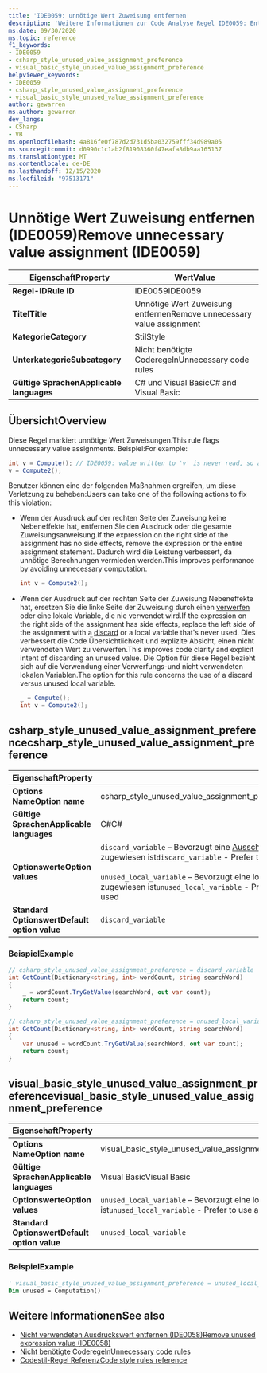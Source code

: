```yaml
---
title: 'IDE0059: unnötige Wert Zuweisung entfernen'
description: 'Weitere Informationen zur Code Analyse Regel IDE0059: Entfernen unnötiger Wert Zuweisung'
ms.date: 09/30/2020
ms.topic: reference
f1_keywords:
- IDE0059
- csharp_style_unused_value_assignment_preference
- visual_basic_style_unused_value_assignment_preference
helpviewer_keywords:
- IDE0059
- csharp_style_unused_value_assignment_preference
- visual_basic_style_unused_value_assignment_preference
author: gewarren
ms.author: gewarren
dev_langs:
- CSharp
- VB
ms.openlocfilehash: 4a816fe0f787d2d731d5ba032759fff34d989a05
ms.sourcegitcommit: d0990c1c1ab2f81908360f47eafa8db9aa165137
ms.translationtype: MT
ms.contentlocale: de-DE
ms.lasthandoff: 12/15/2020
ms.locfileid: "97513171"
---
```

# <a name="remove-unnecessary-value-assignment-ide0059"></a><span data-ttu-id="9e13b-103">Unnötige Wert Zuweisung entfernen (IDE0059)</span><span class="sxs-lookup"><span data-stu-id="9e13b-103">Remove unnecessary value assignment (IDE0059)</span></span>

|<span data-ttu-id="9e13b-104">Eigenschaft</span><span class="sxs-lookup"><span data-stu-id="9e13b-104">Property</span></span>|<span data-ttu-id="9e13b-105">Wert</span><span class="sxs-lookup"><span data-stu-id="9e13b-105">Value</span></span>|
|-|-|
| <span data-ttu-id="9e13b-106">**Regel-ID**</span><span class="sxs-lookup"><span data-stu-id="9e13b-106">**Rule ID**</span></span> | <span data-ttu-id="9e13b-107">IDE0059</span><span class="sxs-lookup"><span data-stu-id="9e13b-107">IDE0059</span></span> |
| <span data-ttu-id="9e13b-108">**Titel**</span><span class="sxs-lookup"><span data-stu-id="9e13b-108">**Title**</span></span> | <span data-ttu-id="9e13b-109">Unnötige Wert Zuweisung entfernen</span><span class="sxs-lookup"><span data-stu-id="9e13b-109">Remove unnecessary value assignment</span></span> |
| <span data-ttu-id="9e13b-110">**Kategorie**</span><span class="sxs-lookup"><span data-stu-id="9e13b-110">**Category**</span></span> | <span data-ttu-id="9e13b-111">Stil</span><span class="sxs-lookup"><span data-stu-id="9e13b-111">Style</span></span> |
| <span data-ttu-id="9e13b-112">**Unterkategorie**</span><span class="sxs-lookup"><span data-stu-id="9e13b-112">**Subcategory**</span></span> | <span data-ttu-id="9e13b-113">Nicht benötigte Coderegeln</span><span class="sxs-lookup"><span data-stu-id="9e13b-113">Unnecessary code rules</span></span> |
| <span data-ttu-id="9e13b-114">**Gültige Sprachen**</span><span class="sxs-lookup"><span data-stu-id="9e13b-114">**Applicable languages**</span></span> | <span data-ttu-id="9e13b-115">C# und Visual Basic</span><span class="sxs-lookup"><span data-stu-id="9e13b-115">C# and Visual Basic</span></span> |

## <a name="overview"></a><span data-ttu-id="9e13b-116">Übersicht</span><span class="sxs-lookup"><span data-stu-id="9e13b-116">Overview</span></span>

<span data-ttu-id="9e13b-117">Diese Regel markiert unnötige Wert Zuweisungen.</span><span class="sxs-lookup"><span data-stu-id="9e13b-117">This rule flags unnecessary value assignments.</span></span> <span data-ttu-id="9e13b-118">Beispiel:</span><span class="sxs-lookup"><span data-stu-id="9e13b-118">For example:</span></span>

```csharp
int v = Compute(); // IDE0059: value written to 'v' is never read, so assignment to 'v' is unnecessary.
v = Compute2();
```

<span data-ttu-id="9e13b-119">Benutzer können eine der folgenden Maßnahmen ergreifen, um diese Verletzung zu beheben:</span><span class="sxs-lookup"><span data-stu-id="9e13b-119">Users can take one of the following actions to fix this violation:</span></span>

- <span data-ttu-id="9e13b-120">Wenn der Ausdruck auf der rechten Seite der Zuweisung keine Nebeneffekte hat, entfernen Sie den Ausdruck oder die gesamte Zuweisungsanweisung.</span><span class="sxs-lookup"><span data-stu-id="9e13b-120">If the expression on the right side of the assignment has no side effects, remove the expression or the entire assignment statement.</span></span> <span data-ttu-id="9e13b-121">Dadurch wird die Leistung verbessert, da unnötige Berechnungen vermieden werden.</span><span class="sxs-lookup"><span data-stu-id="9e13b-121">This improves performance by avoiding unnecessary computation.</span></span>

  ```csharp
  int v = Compute2();
  ```

- <span data-ttu-id="9e13b-122">Wenn der Ausdruck auf der rechten Seite der Zuweisung Nebeneffekte hat, ersetzen Sie die linke Seite der Zuweisung durch einen [verwerfen](../../../csharp/discards.md) oder eine lokale Variable, die nie verwendet wird.</span><span class="sxs-lookup"><span data-stu-id="9e13b-122">If the expression on the right side of the assignment has side effects, replace the left side of the assignment with a [discard](../../../csharp/discards.md) or a local variable that's never used.</span></span> <span data-ttu-id="9e13b-123">Dies verbessert die Code Übersichtlichkeit und explizite Absicht, einen nicht verwendeten Wert zu verwerfen.</span><span class="sxs-lookup"><span data-stu-id="9e13b-123">This improves code clarity and explicit intent of discarding an unused value.</span></span> <span data-ttu-id="9e13b-124">Die Option für diese Regel bezieht sich auf die Verwendung einer Verwerfungs-und nicht verwendeten lokalen Variablen.</span><span class="sxs-lookup"><span data-stu-id="9e13b-124">The option for this rule concerns the use of a discard versus unused local variable.</span></span>

  ```csharp
  _ = Compute();
  int v = Compute2();
  ```

## <a name="csharp_style_unused_value_assignment_preference"></a><span data-ttu-id="9e13b-125">csharp_style_unused_value_assignment_preference</span><span class="sxs-lookup"><span data-stu-id="9e13b-125">csharp_style_unused_value_assignment_preference</span></span>

|<span data-ttu-id="9e13b-126">Eigenschaft</span><span class="sxs-lookup"><span data-stu-id="9e13b-126">Property</span></span>|<span data-ttu-id="9e13b-127">Wert</span><span class="sxs-lookup"><span data-stu-id="9e13b-127">Value</span></span>|
|-|-|
| <span data-ttu-id="9e13b-128">**Options Name**</span><span class="sxs-lookup"><span data-stu-id="9e13b-128">**Option name**</span></span> | <span data-ttu-id="9e13b-129">csharp_style_unused_value_assignment_preference</span><span class="sxs-lookup"><span data-stu-id="9e13b-129">csharp_style_unused_value_assignment_preference</span></span>
| <span data-ttu-id="9e13b-130">**Gültige Sprachen**</span><span class="sxs-lookup"><span data-stu-id="9e13b-130">**Applicable languages**</span></span> | <span data-ttu-id="9e13b-131">C#</span><span class="sxs-lookup"><span data-stu-id="9e13b-131">C#</span></span> |
| <span data-ttu-id="9e13b-132">**Optionswerte**</span><span class="sxs-lookup"><span data-stu-id="9e13b-132">**Option values**</span></span> | <span data-ttu-id="9e13b-133">`discard_variable` – Bevorzugt eine [Ausschussvariable](../../../csharp/discards.md) verwenden, wenn ein nicht genutzter Wert zugewiesen ist</span><span class="sxs-lookup"><span data-stu-id="9e13b-133">`discard_variable` - Prefer to use a [discard](../../../csharp/discards.md) when assigning a value that's not used</span></span><br /><br /><span data-ttu-id="9e13b-134">`unused_local_variable` – Bevorzugt eine lokale Variable verwenden, wenn ein nicht genutzter Wert zugewiesen ist</span><span class="sxs-lookup"><span data-stu-id="9e13b-134">`unused_local_variable` - Prefer to use a local variable when assigning a value that's not used</span></span> |
| <span data-ttu-id="9e13b-135">**Standard Optionswert**</span><span class="sxs-lookup"><span data-stu-id="9e13b-135">**Default option value**</span></span> | `discard_variable` |

### <a name="example"></a><span data-ttu-id="9e13b-136">Beispiel</span><span class="sxs-lookup"><span data-stu-id="9e13b-136">Example</span></span>

```csharp
// csharp_style_unused_value_assignment_preference = discard_variable
int GetCount(Dictionary<string, int> wordCount, string searchWord)
{
    _ = wordCount.TryGetValue(searchWord, out var count);
    return count;
}

// csharp_style_unused_value_assignment_preference = unused_local_variable
int GetCount(Dictionary<string, int> wordCount, string searchWord)
{
    var unused = wordCount.TryGetValue(searchWord, out var count);
    return count;
}
```

## <a name="visual_basic_style_unused_value_assignment_preference"></a><span data-ttu-id="9e13b-137">visual_basic_style_unused_value_assignment_preference</span><span class="sxs-lookup"><span data-stu-id="9e13b-137">visual_basic_style_unused_value_assignment_preference</span></span>

|<span data-ttu-id="9e13b-138">Eigenschaft</span><span class="sxs-lookup"><span data-stu-id="9e13b-138">Property</span></span>|<span data-ttu-id="9e13b-139">Wert</span><span class="sxs-lookup"><span data-stu-id="9e13b-139">Value</span></span>|
|-|-|
| <span data-ttu-id="9e13b-140">**Options Name**</span><span class="sxs-lookup"><span data-stu-id="9e13b-140">**Option name**</span></span> | <span data-ttu-id="9e13b-141">visual_basic_style_unused_value_assignment_preference</span><span class="sxs-lookup"><span data-stu-id="9e13b-141">visual_basic_style_unused_value_assignment_preference</span></span>
| <span data-ttu-id="9e13b-142">**Gültige Sprachen**</span><span class="sxs-lookup"><span data-stu-id="9e13b-142">**Applicable languages**</span></span> | <span data-ttu-id="9e13b-143">Visual Basic</span><span class="sxs-lookup"><span data-stu-id="9e13b-143">Visual Basic</span></span> |
| <span data-ttu-id="9e13b-144">**Optionswerte**</span><span class="sxs-lookup"><span data-stu-id="9e13b-144">**Option values**</span></span> | <span data-ttu-id="9e13b-145">`unused_local_variable` – Bevorzugt eine lokale Variable verwenden, wenn ein nicht genutzter Wert zugewiesen ist</span><span class="sxs-lookup"><span data-stu-id="9e13b-145">`unused_local_variable` - Prefer to use a local variable when assigning a value that's not used</span></span> |
| <span data-ttu-id="9e13b-146">**Standard Optionswert**</span><span class="sxs-lookup"><span data-stu-id="9e13b-146">**Default option value**</span></span> | `unused_local_variable` |

### <a name="example"></a><span data-ttu-id="9e13b-147">Beispiel</span><span class="sxs-lookup"><span data-stu-id="9e13b-147">Example</span></span>

```vb
' visual_basic_style_unused_value_assignment_preference = unused_local_variable
Dim unused = Computation()
```

## <a name="see-also"></a><span data-ttu-id="9e13b-148">Weitere Informationen</span><span class="sxs-lookup"><span data-stu-id="9e13b-148">See also</span></span>

- [<span data-ttu-id="9e13b-149">Nicht verwendeten Ausdruckswert entfernen (IDE0058)</span><span class="sxs-lookup"><span data-stu-id="9e13b-149">Remove unused expression value (IDE0058)</span></span>](ide0058.md)
- [<span data-ttu-id="9e13b-150">Nicht benötigte Coderegeln</span><span class="sxs-lookup"><span data-stu-id="9e13b-150">Unnecessary code rules</span></span>](unnecessary-code-rules.md)
- [<span data-ttu-id="9e13b-151">Codestil-Regel Referenz</span><span class="sxs-lookup"><span data-stu-id="9e13b-151">Code style rules reference</span></span>](index.md)
